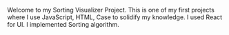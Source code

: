 Welcome to my Sorting Visualizer Project. This is one of my first projects where I use JavaScript, HTML, Case to solidify my knowledge. I used React for UI. 
I implemented Sorting algorithm. 
